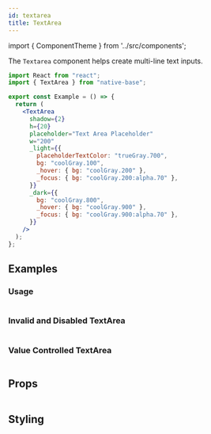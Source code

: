 ```yaml
---
id: textarea
title: TextArea
---
```


import { ComponentTheme } from '../src/components';

The `Textarea` component helps create multi-line text inputs.

```jsx isShowcase
import React from "react";
import { TextArea } from "native-base";

export const Example = () => {
  return (
    <TextArea
      shadow={2}
      h={20}
      placeholder="Text Area Placeholder"
      w="200"
      _light={{
        placeholderTextColor: "trueGray.700",
        bg: "coolGray.100",
        _hover: { bg: "coolGray.200" },
        _focus: { bg: "coolGray.200:alpha.70" },
      }}
      _dark={{
        bg: "coolGray.800",
        _hover: { bg: "coolGray.900" },
        _focus: { bg: "coolGray.900:alpha.70" },
      }}
    />
  );
};
```

## Examples

### Usage

```ComponentSnackPlayer path=components,primitives,TextArea,basic.tsx

```

### Invalid and Disabled TextArea

```ComponentSnackPlayer path=components,primitives,TextArea,invalid.tsx

```

### Value Controlled TextArea

```ComponentSnackPlayer path=components,primitives,TextArea,value.tsx

```

## Props

```ComponentPropTable path=primitives,TextArea,index.tsx

```

## Styling

<ComponentTheme name="textArea"  fileName="textarea" />
